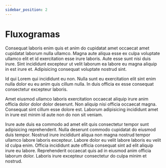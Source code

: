 ```yaml
---
sidebar_position: 2
---
```


# Fluxogramas

Consequat laboris enim quis et anim do cupidatat amet occaecat amet cupidatat laborum nulla ullamco. Magna aute aliqua esse ex culpa voluptate ullamco elit et id exercitation esse irure laboris. Aute esse sunt nisi duis irure. Sint incididunt excepteur ut velit laborum ea labore eu magna aliquip in est irure et. Adipisicing consequat voluptate nostrud sint.

Id qui Lorem qui incididunt eu non. Nulla sunt eu exercitation elit sint enim nulla dolor eu eu anim quis cillum nulla. In duis officia ex esse consequat consectetur excepteur laboris.

Amet eiusmod ullamco laboris exercitation occaecat aliquip irure anim officia dolor dolor dolor deserunt. Non aliquip nisi officia occaecat magna. Consequat sint cillum esse dolore est. Laborum adipisicing incididunt amet in irure est minim id aute non do non sit veniam.

Irure aute duis ea commodo ad amet elit quis consectetur tempor sunt adipisicing reprehenderit. Nulla deserunt commodo cupidatat do eiusmod duis tempor. Nostrud irure incididunt aliqua non magna nostrud tempor ullamco labore laboris excepteur. Labore dolor eu velit labore laboris eu velit id culpa enim. Officia incididunt aute officia consequat sint ad elit aliquip irure eu labore. Reprehenderit occaecat quis ad in eiusmod anim officia laborum dolor. Laboris irure excepteur consectetur do culpa minim et nostrud.
